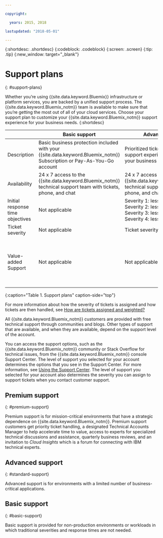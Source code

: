```yaml
---

copyright:

  years: 2015, 2018

lastupdated: "2018-05-01"

---
```



{:shortdesc: .shortdesc}
{:codeblock: .codeblock}
{:screen: .screen}
{:tip: .tip}
{:new_window: target="_blank"}

# Support plans
{: #support-plans}

Whether you’re using {{site.data.keyword.Bluemix}} infrastructure or platform services, you are backed by a unified support process. The {{site.data.keyword.Bluemix_notm}} team is available to make sure that you’re getting the most out of all of your cloud services. Choose your support plan to customize your {{site.data.keyword.Bluemix_notm}} support experience for your business needs.
{:shortdesc}

|  | Basic support | Advanced support | Premium support |
|-------------|-------------|-------------|-------------|
| Description |	Basic business protection included with your {{site.data.keyword.Bluemix_notm}} Subscription or Pay-As-You-Go account | Prioritized ticket handling and support experience aligned with your business needs | Client engagement aligned with your business outcomes to accelerate time-to-value |
| Availability | 24 x 7 access to the {{site.data.keyword.Bluemix_notm}} technical support team with tickets, phone, and chat | 24 x 7 access to the {{site.data.keyword.Bluemix_notm}} technical support team with tickets, phone, and chat | 24 x 7 access to the {{site.data.keyword.Bluemix_notm}} technical support team with tickets, phone, and chat |
| Initial response time objectives | Not applicable | Severity 1: less than 1 hour <br />Severity 2: less than 2 hours <br />Severity 3: less than 4 hours <br />Severity 4: less than 8 hours | Severity 1: less than 1 hour <br />Severity 2: less than 90 minutes <br />Severity 3: less than 2 hours <br />Severity 4: less than 4 hours |
| Ticket severity | Not applicable | Ticket severity ranking available | Ticket severity ranking available |
| Value-added Support | Not applicable | Not applicable | Technical Account Manager (TAM) assigned <br /><br />Quarterly business reviews<br /><br />Access to experts<br /><br />Invitation to *Cloud Insights* |
{:caption="Table 1. Support plans" caption-side="top"}

For more information about how the severity of tickets is assigned and how tickets are then handled, see [How are tickets assigned and weighted?](/docs/get-support/ticketweight.html)

All {{site.data.keyword.Bluemix_notm}} customers are provided with free technical support through communities and blogs. Other types of support that are available, and when they are available, depend on the support level of the account.

You can access the support options, such as the {{site.data.keyword.Bluemix_notm}} community or Stack Overflow for technical issues, from the {{site.data.keyword.Bluemix_notm}} console Support Center. The level of support you selected for your account determines the options that you see in the Support Center. For more information, see [Using the Support Center](/docs/get-support/howtogetsupport.html#using-avatar). The level of support you selected for your account also determines the severity you can assign to support tickets when you contact customer support.


## Premium support
{: #premium-support}

Premium support is for mission-critical environments that have a strategic dependence on {{site.data.keyword.Bluemix_notm}}. Premium support customers get priority ticket handling, a designated Technical Accounts Manager to help accelerate time to value, access to experts for specialized technical discussions and assistance, quarterly business reviews, and an invitation to *Cloud Insights* which is a forum for connecting with IBM technical experts.


## Advanced support
{: #standard-support}

Advanced support is for environments with a limited number of business-critical applications.

## Basic support
{: #basic-support}

Basic support is provided for non-production environments or workloads in which traditional severities and response times are not needed.
